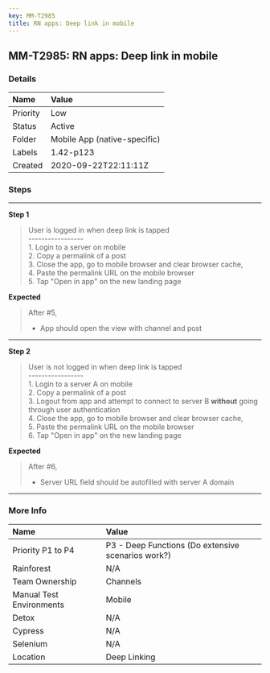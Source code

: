 ```yaml
---
key: MM-T2985
title: RN apps: Deep link in mobile
---
```


## MM-T2985: RN apps: Deep link in mobile

### Details

| Name     | Value                        |
| :------- | :--------------------------- |
| Priority | Low                          |
| Status   | Active                       |
| Folder   | Mobile App (native-specific) |
| Labels   | 1.42-p123                    |
| Created  | 2020-09-22T22:11:11Z         |

### Steps

<hr/>

**Step 1**

> <article>User is logged in when deep link is tapped<br>-----------------<br>1. Login to a server on mobile<br>2. Copy a permalink of a post<br>3. Close the app, go to mobile browser and clear browser cache,<br>4. Paste the permalink URL on the mobile browser<br>5. Tap "Open in app" on the new landing page</article>

**Expected**

> <article>After #5,<ul><li>App should open the view with channel and post</li></ul></article>

<hr/>

**Step 2**

> <article>User is not logged in when deep link is tapped<br>-----------------<br>1. Login to a server A on mobile<br>2. Copy a permalink of a post<br>3. Logout from app and attempt to connect to server B <strong>without</strong> going through user authentication<br>4. Close the app, go to mobile browser and clear browser cache,<br>5. Paste the permalink URL on the mobile browser<br>6. Tap "Open in app" on the new landing page</article>

**Expected**

> <article>After #6,<ul><li>Server URL field should be autofilled with server A domain</li></ul></article>

<hr/>

### More Info

| Name                     | Value                                              |
| :----------------------- | :------------------------------------------------- |
| Priority P1 to P4        | P3 - Deep Functions (Do extensive scenarios work?) |
| Rainforest               | N/A                                                |
| Team Ownership           | Channels                                           |
| Manual Test Environments | Mobile                                             |
| Detox                    | N/A                                                |
| Cypress                  | N/A                                                |
| Selenium                 | N/A                                                |
| Location                 | Deep Linking                                       |
